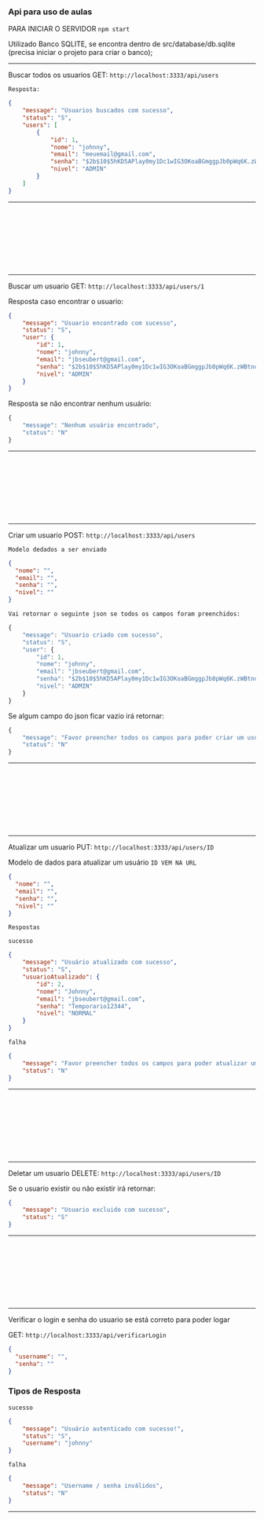 ### Api para uso de aulas

PARA INICIAR O SERVIDOR `npm start`

Utilizado Banco SQLITE, se encontra dentro de src/database/db.sqlite (precisa iniciar o projeto para criar o banco);

---

Buscar todos os usuarios GET: `http://localhost:3333/api/users`

`Resposta:`

```json
{
    "message": "Usuarios buscados com sucesso",
    "status": "S",
    "users": [
        {
            "id": 1,
            "nome": "johnny",
            "email": "meuemail@gmail.com",
            "senha": "$2b$10$5hKD5APlay0my1Dc1wIG3OKoaBGmggpJb0pWq6K.zWBtnqEOkRhx2",
            "nivel": "ADMIN"
        }
    ]
}
```
---
<br> 
<br> 
<br> 
<br> 
<br> 
<br> 
<br> 


---
Buscar um usuario GET: `http://localhost:3333/api/users/1`

Resposta caso encontrar o usuario:

```json
{
    "message": "Usuario encontrado com sucesso",
    "status": "S",
    "user": {
        "id": 1,
        "nome": "johnny",
        "email": "jbseubert@gmail.com",
        "senha": "$2b$10$5hKD5APlay0my1Dc1wIG3OKoaBGmggpJb0pWq6K.zWBtnqEOkRhx2",
        "nivel": "ADMIN"
    }
}
```

Resposta se não encontrar nenhum usuário:

```js
{
    "message": "Nenhum usuário encontrado",
    "status": "N"
}
```
---
<br> 
<br> 
<br> 
<br> 
<br> 
<br> 
<br> 


---
Criar um usuario POST: `http://localhost:3333/api/users`

`Modelo dedados a ser enviado`
```json
{
  "nome": "",
  "email": "",
  "senha": "",
  "nivel": ""
}
```

`Vai retornar o seguinte json se todos os campos foram preenchidos:`

```js
{
    "message": "Usuario criado com sucesso",
    "status": "S",
    "user": {
        "id": 1,
        "nome": "johnny",
        "email": "jbseubert@gmail.com",
        "senha": "$2b$10$5hKD5APlay0my1Dc1wIG3OKoaBGmggpJb0pWq6K.zWBtnqEOkRhx2",
        "nivel": "ADMIN"
    }
}
```

Se algum campo do json ficar vazio irá retornar:

```js
{
    "message": "Favor preencher todos os campos para poder criar um usuário",
    "status": "N"
}
```
---
<br> 
<br> 
<br> 
<br> 
<br> 
<br> 
<br> 


---
Atualizar um usuario PUT: `http://localhost:3333/api/users/ID`

Modelo de dados para atualizar um usuário  `ID VEM NA URL`

```json
{
  "nome": "",
  "email": "",
  "senha": "",
  "nivel": ""
}
```

`Respostas`

`sucesso`

```json
{
    "message": "Usuário atualizado com sucesso",
    "status": "S",
    "usuarioAtualizado": {
        "id": 2,
        "nome": "Johnny",
        "email": "jbseubert@gmail.com",
        "senha": "Temporario12344",
        "nivel": "NORMAL"
    }
}
```

`falha`

```json
{
    "message": "Favor preencher todos os campos para poder atualizar um usuário",
    "status": "N"
}
```
---
<br> 
<br> 
<br> 
<br> 
<br> 
<br> 
<br> 

---

Deletar um usuario DELETE: `http://localhost:3333/api/users/ID`

Se o usuario existir ou não existir irá retornar:

```json
{
    "message": "Usuario excluido com sucesso",
    "status": "S"
}
```




---
<br> 
<br> 
<br> 
<br> 
<br> 
<br> 
<br> 

---

Verificar o login e senha do usuario se está correto para poder logar

GET: `http://localhost:3333/api/verificarLogin`

```json
{
  "username": "",
  "senha": ""
}
```

### Tipos de Resposta


`sucesso`
```json
{
    "message": "Usuário autenticado com sucesso!",
    "status": "S",
    "username": "johnny"
}
```

`falha`
```json
{
    "message": "Username / senha inválidos",
    "status": "N"
}
```

---